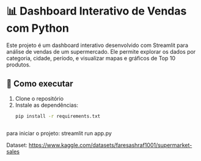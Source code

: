 # 📊 Dashboard Interativo de Vendas com Python

Este projeto é um dashboard interativo desenvolvido com Streamlit para análise de vendas de um supermercado. Ele permite explorar os dados por categoria, cidade, período, e visualizar mapas e gráficos de Top 10 produtos.

## 🔧 Como executar

1. Clone o repositório
2. Instale as dependências:
   ```bash
   pip install -r requirements.txt



para iniciar o projeto: streamlit run app.py

Dataset: https://www.kaggle.com/datasets/faresashraf1001/supermarket-sales